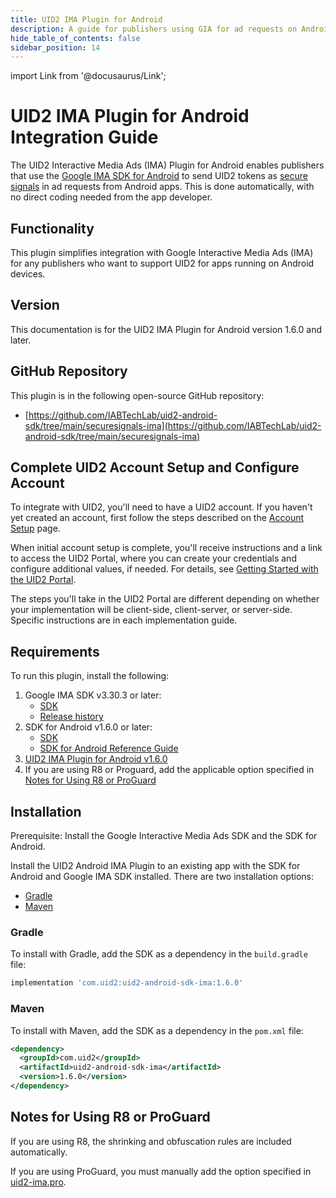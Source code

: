 ```yaml
---
title: UID2 IMA Plugin for Android
description: A guide for publishers using GIA for ad requests on Android apps.
hide_table_of_contents: false
sidebar_position: 14
---
```


import Link from '@docusaurus/Link';

# UID2 IMA Plugin for Android Integration Guide

The UID2 Interactive Media Ads (IMA) Plugin for Android enables publishers that use the [Google IMA SDK for Android](https://developers.google.com/interactive-media-ads/docs/sdks/android/client-side) to send <Link href="../ref-info/glossary-uid#gl-uid2-token">UID2 tokens</Link> as [secure signals](https://support.google.com/admob/answer/11556288) in ad requests from Android apps. This is done automatically, with no direct coding needed from the app developer.

## Functionality

This plugin simplifies integration with Google Interactive Media Ads (IMA) for any publishers who want to support UID2 for apps running on Android devices.

## Version

<!-- As of 2024-10-23 -->

This documentation is for the UID2 IMA Plugin for Android version 1.6.0 and later.

## GitHub Repository

This plugin is in the following open-source GitHub repository:

- [https://github.com/IABTechLab/uid2-android-sdk/tree/main/securesignals-ima](https://github.com/IABTechLab/uid2-android-sdk/tree/main/securesignals-ima)

## Complete UID2 Account Setup and Configure Account

To integrate with UID2, you'll need to have a UID2 account. If you haven't yet created an account, first follow the steps described on the [Account Setup](../getting-started/gs-account-setup.md) page.

When initial account setup is complete, you'll receive instructions and a link to access the UID2 Portal, where you can create your credentials and configure additional values, if needed. For details, see [Getting Started with the UID2 Portal](../portal/portal-getting-started.md).

The steps you'll take in the UID2 Portal are different depending on whether your implementation will be client-side, client-server, or server-side. Specific instructions are in each implementation guide.

## Requirements 

To run this plugin, install the following:

1. Google IMA SDK v3.30.3 or later:
   - [SDK](https://developers.google.com/interactive-media-ads/docs/sdks/android/client-side)
   - [Release history](https://developers.google.com/interactive-media-ads/docs/sdks/android/client-side/history)
1. SDK for Android v1.6.0 or later:
   - [SDK](https://central.sonatype.com/artifact/com.uid2/uid2-android-sdk)
   - [SDK for Android Reference Guide](../sdks/sdk-ref-android.md)
1. [UID2 IMA Plugin for Android v1.6.0](https://central.sonatype.com/artifact/com.uid2/uid2-android-sdk-ima)
1. If you are using R8 or Proguard, add the applicable option specified in [Notes for Using R8 or ProGuard](#notes-for-using-r8-or-proguard)

## Installation

Prerequisite: Install the Google Interactive Media Ads SDK and the SDK for Android.

Install the UID2 Android IMA Plugin to an existing app with the SDK for Android and Google IMA SDK installed. There are two installation options:

- [Gradle](#gradle)
- [Maven](#maven)


### Gradle 
To install with Gradle, add the SDK as a dependency in the `build.gradle` file:

```js
implementation 'com.uid2:uid2-android-sdk-ima:1.6.0'
```

### Maven

To install with Maven, add the SDK as a dependency in the `pom.xml` file:

``` xml
<dependency>
  <groupId>com.uid2</groupId>
  <artifactId>uid2-android-sdk-ima</artifactId>
  <version>1.6.0</version>
</dependency>
```

## Notes for Using R8 or ProGuard

If you are using R8, the shrinking and obfuscation rules are included automatically.

If you are using ProGuard, you must manually add the option specified in [uid2-ima.pro](https://github.com/IABTechLab/uid2-android-sdk/blob/main/securesignals-ima/uid2-ima.pro).
